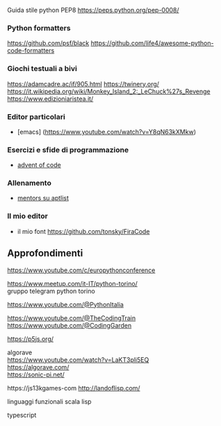 Guida stile python PEP8 https://peps.python.org/pep-0008/

### Python formatters   

https://github.com/psf/black
https://github.com/life4/awesome-python-code-formatters

### Giochi testuali a bivi
https://adamcadre.ac/if/905.html
https://twinery.org/
https://it.wikipedia.org/wiki/Monkey_Island_2:_LeChuck%27s_Revenge
https://www.edizioniaristea.it/

### Editor particolari
- [emacs] (https://www.youtube.com/watch?v=Y8qN63kXMkw)

### Esercizi e sfide di programmazione
- [advent of code](https://adventofcode.com/2023/day/1)

### Allenamento
- [mentors su aptlist](https://adplist.org/)

### Il mio editor
- il mio font https://github.com/tonsky/FiraCode

## Approfondimenti  

https://www.youtube.com/c/europythonconference  

https://www.meetup.com/it-IT/python-torino/  
gruppo telegram python torino  

https://www.youtube.com/@PythonItalia  


https://www.youtube.com/@TheCodingTrain  
https://www.youtube.com/@CodingGarden  

https://p5js.org/  

algorave  
https://www.youtube.com/watch?v=LaKT3pli5EQ  
https://algorave.com/  
https://sonic-pi.net/  


https://js13kgames-com
http://landoflisp.com/

linguaggi funzionali
scala
lisp

typescript